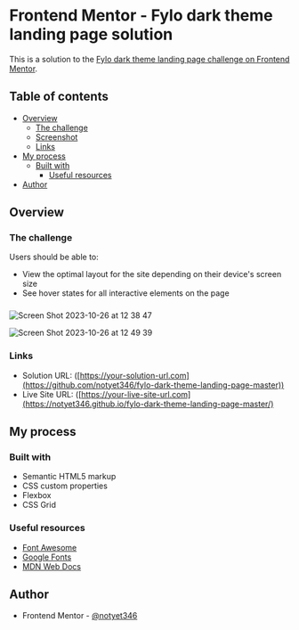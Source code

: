 # Frontend Mentor - Fylo dark theme landing page solution

This is a solution to the [Fylo dark theme landing page challenge on Frontend Mentor](https://www.frontendmentor.io/challenges/fylo-dark-theme-landing-page-5ca5f2d21e82137ec91a50fd). 

## Table of contents

- [Overview](#overview)
  - [The challenge](#the-challenge)
  - [Screenshot](#screenshot)
  - [Links](#links)
- [My process](#my-process)
  - [Built with](#built-with)
    - [Useful resources](#useful-resources)
- [Author](#author)

## Overview

### The challenge

Users should be able to:

- View the optimal layout for the site depending on their device's screen size
- See hover states for all interactive elements on the page

### 
![Screen Shot 2023-10-26 at 12 38 47](https://github.com/notyet346/fylo-dark-theme-landing-page-master/assets/49989017/8289224f-5ac4-4d40-8f89-8190db549cde)

![Screen Shot 2023-10-26 at 12 49 39](https://github.com/notyet346/fylo-dark-theme-landing-page-master/assets/49989017/cf4c8499-bdc5-49cf-9045-cff4526a4bfb)


### Links

- Solution URL: ([https://your-solution-url.com](https://github.com/notyet346/fylo-dark-theme-landing-page-master))
- Live Site URL: ([https://your-live-site-url.com](https://notyet346.github.io/fylo-dark-theme-landing-page-master/)

## My process

### Built with

- Semantic HTML5 markup
- CSS custom properties
- Flexbox
- CSS Grid

### Useful resources

- [Font Awesome](https://fontawesome.com/)
- [Google Fonts](https://fonts.google.com/)
- [MDN Web Docs](https://developer.mozilla.org/en-US/)

## Author

- Frontend Mentor - [@notyet346](https://www.frontendmentor.io/profile/notyet346)
